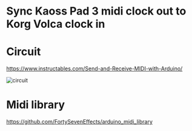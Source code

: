 # Sync Kaoss Pad 3 midi clock out to Korg Volca clock in

# Circuit

https://www.instructables.com/Send-and-Receive-MIDI-with-Arduino/

![circuit](https://content.instructables.com/ORIG/FHN/J43V/H6MEVNIE/FHNJ43VH6MEVNIE.jpg?auto=webp&frame=1&width=1024&fit=bounds&md=6e9fa64c79e410c4f38b10631f547327)


# Midi library

https://github.com/FortySevenEffects/arduino_midi_library
